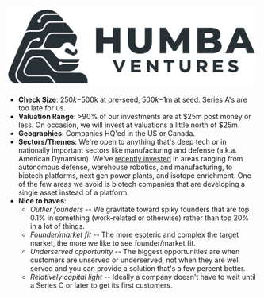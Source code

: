 <a href="#top"></a>

<link rel="stylesheet" href="../style.css">

[![Logo](../humba_logo.png)](https://humbaventures.com/)

* **Check Size**: $250k-$500k at pre-seed, $500k-$1m at seed. Series A's are too late for us.
* **Valuation Range**: >90% of our investments are at $25m post money or less. On occasion, we will invest at valuations a little north of $25m.
* **Geographies**: Companies HQ'ed in the US or Canada.
* **Sectors/Themes**: We're open to anything that's deep tech or in nationally important sectors like manufacturing and defense (a.k.a. American Dynamism). We've [recently invested](https://humbaventures.com/#portfolio) in areas ranging from autonomous defense, warehouse robotics, and manufacturing, to biotech platforms, next gen power plants, and isotope enrichment. One of the few areas we avoid is biotech companies that are developing a single asset instead of a platform.
* **Nice to haves**:
  * *Outlier founders* -- We gravitate toward spiky founders that are top 0.1% in something (work-related or otherwise) rather than top 20% in a lot of things.
  * *Founder/market fit* -- The more esoteric and complex the target market, the more we like to see founder/market fit.
  * *Underserved opportunity* -- The biggest opportunities are when customers are unserved or underserved, not when they are well served and you can provide a solution that's a few percent better.
  * *Relatively capital light* -- Ideally a company doesn't have to wait until a Series C or later to get its first customers.
